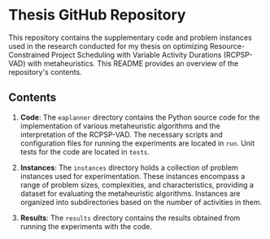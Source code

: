 # Thesis GitHub Repository

This repository contains the supplementary code and problem instances used in the research conducted for my thesis on optimizing Resource-Constrained Project Scheduling with Variable Activity Durations (RCPSP-VAD) with metaheuristics. This README provides an overview of the repository's contents.

## Contents

1. **Code**: The `eaplanner` directory contains the Python source code for the implementation of various metaheuristic algorithms and the interpretation of the RCPSP-VAD. The necessary scripts and configuration files for running the experiments are located in `run`. Unit tests for the code are located in `tests`.

2. **Instances**: The `instances` directory holds a collection of problem instances used for experimentation. These instances encompass a range of problem sizes, complexities, and characteristics, providing a dataset for evaluating the metaheuristic algorithms. Instances are organized into subdirectories based on the number of activities in them.

3. **Results**: The `results` directory contains the results obtained from running the experiments with the code.
